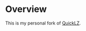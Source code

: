# Overview

This is my personal fork of [QuickLZ](https://web.archive.org/web/20220726204828/https://www.quicklz.com/).
